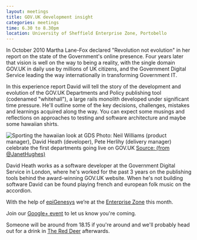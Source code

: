 ```yaml
---
layout: meetings
title: GOV.UK development insight
categories: meetings
time: 6.30 to 8.30pm
location: University of Sheffield Enterprise Zone, Portobello
---
```


In October 2010 Martha Lane-Fox declared "Revolution not evolution" in her
report on the state of the Government's online presence. Four years later that
vision is well on the way to being a reality, with the single domain GOV.UK in
daily use by millions of UK citizens, and the Government Digital Service
leading the way internationally in transforming Government IT.

In this experience report David will tell the story of the development and
evolution of the GOV.UK Departments and Policy publishing tool (codenamed
"whitehall"), a large rails monolith developed under significant time pressure. He'll
outline some of the key decisions, challenges, mistakes and learnings acquired
along the way. You can expect some musings and reflections on approaches to
testing and software architecture and maybe some hawaiian shirts.

![Sporting the hawaiian look at GDS](https://pbs.twimg.com/media/A7vBY2VCMAAsDmb.jpg)
Photo: Neil Williams (product manager), David Heath (developer), Pete Herlihy (delivery manager) celebrate the first departments going live on GOV.UK
​[Source: (from @JanetHughes)](https://twitter.com/JanetHughes/status/269021235399241730)

David Heath works as a software developer at the Government Digital Service in
London, where he's worked for the past 3 years on the publishing tools behind the
award-winning GOV.UK website. When he's not building software David can
be found playing french and european folk music on the accordion.

With the help of [epiGenesys](http://www.epigenesys.org.uk/) we’re at the [Enterprise Zone](http://enterprise.shef.ac.uk/about-us) this month.

Join our [Google+
event](https://plus.google.com/u/0/events/c5dv7q3lcm9at949pkp297sc2uc) to let us know you're coming.

Someone will be around from 18.15 if you're around and we'll probably head out for a drink in [The Red
Deer](http://www.red-deer-sheffield.co.uk/) afterwards.
